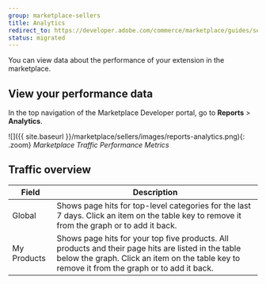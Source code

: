 ```yaml
---
group: marketplace-sellers
title: Analytics
redirect_to: https://developer.adobe.com/commerce/marketplace/guides/sellers/analytics/
status: migrated
---
```


You can view data about the performance of your extension in the marketplace.

## View your performance data

In the top navigation of the Marketplace Developer portal, go to **Reports** >  **Analytics**.

![]({{ site.baseurl }}/marketplace/sellers/images/reports-analytics.png){: .zoom}
_Marketplace Traffic Performance Metrics_

## Traffic overview

|Field|Description|
|------|-----------|
|Global|Shows page hits for top-level categories for the last 7 days. Click an item on the table key to remove it from the graph or to add it back.|
|My Products|Shows page hits for your top five products. All products and their page hits are listed in the table below the graph. Click an item on the table key to remove it from the graph or to add it back.|
